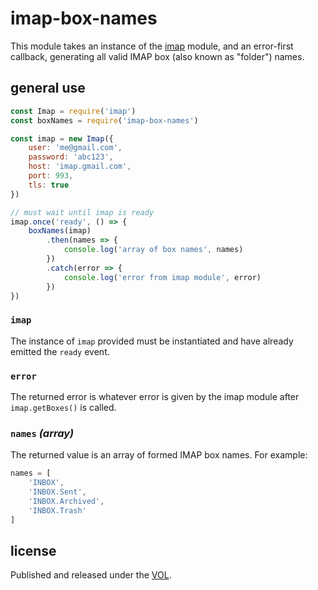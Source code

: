 # imap-box-names

This module takes an instance of the
[imap](https://github.com/mscdex/node-imap) module, and
an error-first callback, generating all valid IMAP
box (also known as "folder") names.

## general use

```js
const Imap = require('imap')
const boxNames = require('imap-box-names')

const imap = new Imap({
	user: 'me@gmail.com',
	password: 'abc123',
	host: 'imap.gmail.com',
	port: 993,
	tls: true
})

// must wait until imap is ready
imap.once('ready', () => {
	boxNames(imap)
		.then(names => {
			console.log('array of box names', names)
		})
		.catch(error => {
			console.log('error from imap module', error)
		})
})
```

### `imap`

The instance of `imap` provided must be instantiated and
have already emitted the `ready` event.

### `error`

The returned error is whatever error is given by the imap
module after `imap.getBoxes()` is called.

### `names` *(array)*

The returned value is an array of formed IMAP box names. For
example:

```js
names = [
	'INBOX',
	'INBOX.Sent',
	'INBOX.Archived',
	'INBOX.Trash'
]
```

## license

Published and released under the [VOL](http://veryopenlicense.com).
